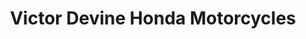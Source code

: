 ---
title: "Victor Devine Honda Motorcycles"
url: /glasgow/victor-devine-honda-motorcycles/
shop: motorcycle
---